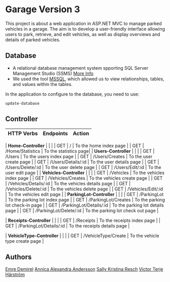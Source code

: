 # Garage Version 3
This project is about a web application in ASP.NET MVC to manage parked vehicles in a garage. The aim is to develop a user-friendly interface allowing users to park, retrieve, and edit vehicles, as well as display overviews and details of parked vehicles.


   
## Database

- A relational database management system spporting SQL Server Management Studio (SSMS) [More Info](https://learn.microsoft.com/en-us/sql/ssms/sql-server-management-studio-ssms?view=sql-server-ver16)
- We used the tool [MSSQL](https://www.microsoft.com/en-us/sql-server/sql-server-downloads), which allowed us to view relationships, tables, and values within the tables.

In the application to configure to the database, you need to use: 
```
update-database

```

## Controller

| HTTP Verbs | Endpoints | Action |
| --------- | --------- | --------- |

| **Home-Controller** | | |
| GET | / | To the home index page |
| GET | /Home/Statistics | To the statistics page|
| **Users-Controller** | | |
| GET | /Users | To the users index page |
| GET | /Users/Creates | To the user create page |
| GET | /Users/Details/:id | To the user details page |
| GET | /Users/Delete/:id | To the user delete page |
| GET | /Users/Edit/:id | To the user edit page |
| **Vehicles-Controller** | | |
| GET | /Vehicles | To the vehicles index page |
| GET | /Vehicles/Creates | To the vehicles create page |
| GET | /Vehicles/Details/:id | To the vehicles details page |
| GET | /Vehicles/Delete/:id | To the vehicles delete page |
| GET | /Vehicles/Edit/:id | To the vehicles edit page |
| **ParkingLot-Controller** | | |
| GET | /ParkingLot | To the parking lot index page |
| GET | /ParkingLot/Creates | To the parking lot check-in page |
| GET | /ParkingLot/Details/:id | To the parking lot details page |
| GET | /ParkingLot/Delete/:id | To the parking lot check out page |

| **Receipts-Controller** | | |
| GET | /Receipts | To the receipts index page |
| GET | /ParkingLot/Details/:id | To the receipts details page |

| **VehicleType-Controller** | | |
| GET | /VehicleType/Create | To the vehicle type create page |

## Authors
[Emre Demirel](https://github.com/98emre)
[Annica Alexandra Andersson](https://github.com/Annisson)
[Sally Kristina Resch](https://github.com/SallyResch)
[Victor Terje Härström](https://github.com/ViceSyndicate)




